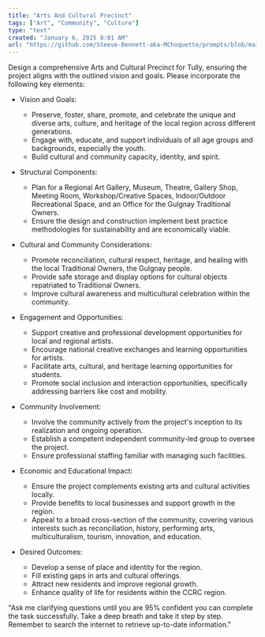 ```yaml
---
title: "Arts And Cultural Precinct"
tags: ["Art", "Community", "Culture"]
type: "text"
created: "January 6, 2025 8:01 AM"
url: "https://github.com/Steeve-Bennett-aka-MChoquette/prompts/blob/main/arts_and_cultural_precinct.md"
---
```


Design a comprehensive Arts and Cultural Precinct for Tully, ensuring the project aligns with the outlined vision and goals. Please incorporate the following key elements:

- Vision and Goals:
  - Preserve, foster, share, promote, and celebrate the unique and diverse arts, culture, and heritage of the local region across different generations.
  - Engage with, educate, and support individuals of all age groups and backgrounds, especially the youth.
  - Build cultural and community capacity, identity, and spirit.

- Structural Components:
  - Plan for a Regional Art Gallery, Museum, Theatre, Gallery Shop, Meeting Room, Workshop/Creative Spaces, Indoor/Outdoor Recreational Space, and an Office for the Gulgnay Traditional Owners.
  - Ensure the design and construction implement best practice methodologies for sustainability and are economically viable.

- Cultural and Community Considerations:
  - Promote reconciliation, cultural respect, heritage, and healing with the local Traditional Owners, the Gulgnay people.
  - Provide safe storage and display options for cultural objects repatriated to Traditional Owners.
  - Improve cultural awareness and multicultural celebration within the community.

- Engagement and Opportunities:
  - Support creative and professional development opportunities for local and regional artists.
  - Encourage national creative exchanges and learning opportunities for artists.
  - Facilitate arts, cultural, and heritage learning opportunities for students.
  - Promote social inclusion and interaction opportunities, specifically addressing barriers like cost and mobility.

- Community Involvement:
  - Involve the community actively from the project's inception to its realization and ongoing operation.
  - Establish a competent independent community-led group to oversee the project.
  - Ensure professional staffing familiar with managing such facilities.

- Economic and Educational Impact:
  - Ensure the project complements existing arts and cultural activities locally.
  - Provide benefits to local businesses and support growth in the region.
  - Appeal to a broad cross-section of the community, covering various interests such as reconciliation, history, performing arts, multiculturalism, tourism, innovation, and education.

- Desired Outcomes:
  - Develop a sense of place and identity for the region.
  - Fill existing gaps in arts and cultural offerings.
  - Attract new residents and improve regional growth.
  - Enhance quality of life for residents within the CCRC region.

"Ask me clarifying questions until you are 95% confident you can complete the task successfully. Take a deep breath and take it step by step. Remember to search the internet to retrieve up-to-date information."